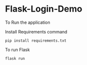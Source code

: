 # Flask-Login-Demo

To Run the application 

Install Requirements command 

```
pip install requirements.txt
```

To run Flask 

```
flask run
```
